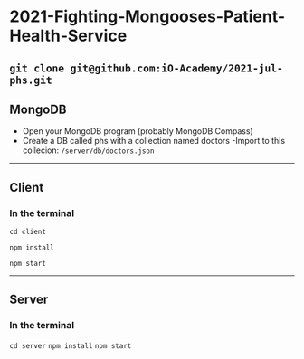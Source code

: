# 2021-Fighting-Mongooses-Patient-Health-Service

`git clone git@github.com:iO-Academy/2021-jul-phs.git`
---
## MongoDB
- Open your MongoDB program (probably MongoDB Compass)
- Create a DB called phs with a collection named doctors
-Import to this collecion:
`/server/db/doctors.json`
---

## Client
### In the terminal
`cd client`

`npm install`

`npm start`

---
## Server
### In the terminal

`cd server`
`npm install`
`npm start`